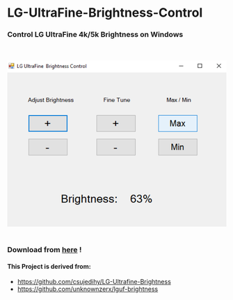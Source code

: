 # LG-UltraFine-Brightness-Control

### Control LG UltraFine 4k/5k Brightness on Windows

<br/>
<br/>
<img src="images.png" />
<br/>
<br/>

### Download from [here](https://github.com/motamed/LG-UltraFine-Brightness-Control/releases) !

#### This Project is derived from:

- https://github.com/csujedihy/LG-Ultrafine-Brightness
- https://github.com/unknownzerx/lguf-brightness

